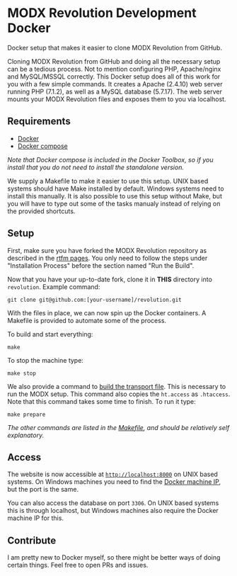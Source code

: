# MODX Revolution Development Docker

Docker setup that makes it easier to clone MODX Revolution from GitHub. 

Cloning MODX Revolution from GitHub and doing all the necessary setup can be a tedious process. Not to mention configuring PHP, Apache/nginx and MySQL/MSSQL correctly. This Docker setup does all of this work for you with a few simple commands. It creates a Apache (2.4.10) web server running PHP (7.1.2), as well as a MySQL database (5.7.17). The web server mounts your MODX Revolution files and exposes them to you via localhost. 

## Requirements

- [Docker](https://www.docker.com/community-edition)
- [Docker compose](https://docs.docker.com/compose/install/)

*Note that Docker compose is included in the Docker Toolbox, so if you install that you do not need to install the standalone version.*

We supply a Makefile to make it easier to use this setup. UNIX based systems should have Make installed by default. Windows systems need to install this manually. It is also possible to use this setup without Make, but you will have to type out some of the tasks manualy instead of relying on the provided shortcuts.

## Setup

First, make sure you have forked the MODX Revolution repository as described in the [rtfm pages](https://docs.modx.com/revolution/2.x/getting-started/installation/git-installation#GitInstallation-GitLocation). You only need to follow the steps under "Installation Process" before the section named "Run the Build".
 
Now that you have your up-to-date fork, clone it in **THIS** directory into `revolution`. Example command:

```
git clone git@github.com:[your-username]/revolution.git
 ```

With the files in place, we can now spin up the Docker containers. A Makefile is provided to automate some of the process.

To build and start everything:

```
make
```

To stop the machine type:

```
make stop
```

We also provide a command to [build the transport file](https://docs.modx.com/revolution/2.x/getting-started/installation/git-installation#GitInstallation-RuntheBuild). This is necessary to run the MODX setup. This command also copies the `ht.access` as `.htaccess`. Note that this command takes some time to finish. To run it type:

```
make prepare
```

*The other commands are listed in the [Makefile](https://github.com/OptimusCrime/modx-development-docker/blob/master/Makefile), and should be relatively self explanatory.*

## Access

The website is now accessible at [`http://localhost:8000`](http://localhost:8000) on UNIX based systems. On Windows machines you need to find the [Docker machine IP](https://docs.docker.com/machine/reference/ip/), but the port is the same.

You can also access the database on port `3306`. On UNIX based systems this is through localhost, but Windows machines also require the Docker machine IP for this.

## Contribute

I am pretty new to Docker myself, so there might be better ways of doing certain things. Feel free to open PRs and issues.
